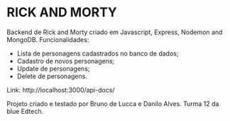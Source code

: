# RICK AND MORTY


Backend de Rick and Morty criado em Javascript, Express, Nodemon and MongoDB.
Funcionalidades:

- Lista de personagens cadastrados no banco de dados;
- Cadastro de novos personagens;
- Update de personagens;
- Delete de personagens.

Link: http://localhost:3000/api-docs/

Projeto criado e testado por Bruno de Lucca e Danilo Alves.
Turma 12 da blue Edtech.
